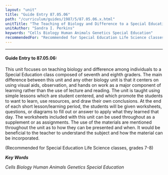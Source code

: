 ```yaml
---
layout: "unit"
title: "Guide Entry 87.05.06"
path: "/curriculum/guides/1987/5/87.05.06.x.html"
unitTitle: "The Teaching of Biology and Difference to a Special Education Seventh Grade Class"
unitAuthor: "Sandra I. Perkins"
keywords: "Cells Biology Human Animals Genetics Special Education"
recommendedFor: "Recommended for Special Education Life Science classes, grades 7-8"
---
```

<body>
<hr/>
 <h4>
  Guide Entry to 87.05.06:
 </h4>
 This unit focuses on teaching biology and difference among individuals to a Special Education class composed of seventh and eighth graders. The main difference between this unit and any other biology unit is that it centers on using visual aids, observation, and hands on work as a major component of learning rather than the use of lecture and reading. The unit is taught using simple lessons which are student centered, and which promote the students to want to learn, use resources, and draw their own conclusions. At the end of each short lesson/learning period, the students will be given worksheets, questions, or diagrams to fill out or answer to apply what they learned that day. The worksheets included with this unit can be used throughout as a supplement or as assignments. The use of the materials are mentioned throughout the unit as to how they can be presented and when. It would be beneficial to the teacher to understand the subject and how the material can be incorporated.
 <p>
  (Recommended for Special Education Life Science classes, grades 7-8)
 </p>
<p>
  <b>
   <i>
    Key Words
   </i>
  </b>
  <br/>
 </p>
 <p>
  <i>
   Cells Biology Human Animals Genetics Special Education
  </i>
 </p>

</body>